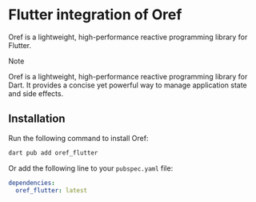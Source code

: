 # Flutter integration of Oref

Oref is a lightweight, high-performance reactive programming library for Flutter.

> [!NOTE]
> Oref is a lightweight, high-performance reactive programming library for Dart.
> It provides a concise yet powerful way to manage application state and side effects.

## Installation

Run the following command to install Oref:
```bash
dart pub add oref_flutter
```

Or add the following line to your `pubspec.yaml` file:

```yaml
dependencies:
  oref_flutter: latest
```
